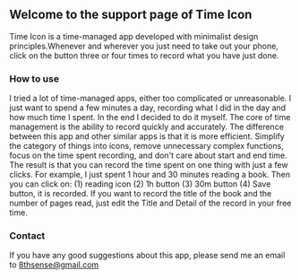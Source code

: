 ## Welcome to the support page of Time Icon

Time Icon is a time-managed app developed with minimalist design principles.Whenever and wherever you just need to take out your phone, click on the button three or four times to record what you have just done.

### How to use

I tried a lot of time-managed apps, either too complicated or unreasonable. I just want to spend a few minutes a day, recording what I did in the day and how much time I spent. In the end I decided to do it myself. The core of time management is the ability to record quickly and accurately. The difference between this app and other similar apps is that it is more efficient. Simplify the category of things into icons, remove unnecessary complex functions, focus on the time spent recording, and don't care about start and end time. The result is that you can record the time spent on one thing with just a few clicks. For example, I just spent 1 hour and 30 minutes reading a book. Then you can click on: (1) reading icon (2) 1h button (3) 30m button (4) Save button, it is recorded. If you want to record the title of the book and the number of pages read, just edit the Title and Detail of the record in your free time.

### Contact

If you have any good suggestions about this app, please send me an email to 8thsense@gmail.com
